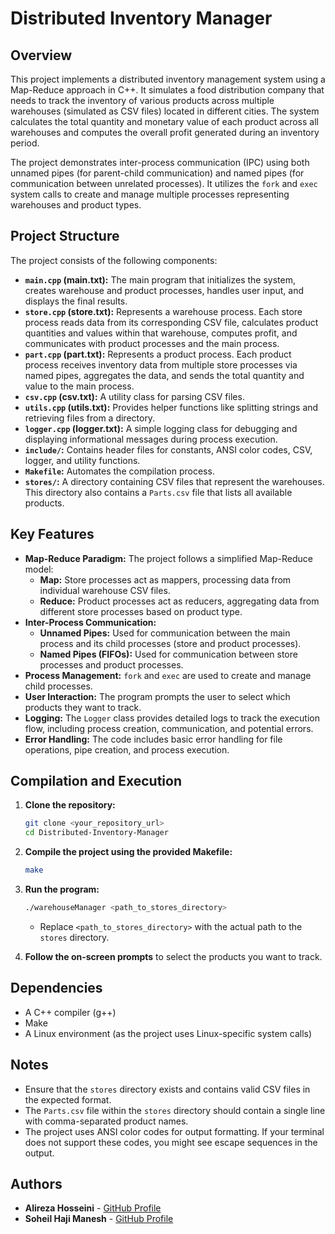 # Distributed Inventory Manager

## Overview

This project implements a distributed inventory management system using a Map-Reduce approach in C++. It simulates a food distribution company that needs to track the inventory of various products across multiple warehouses (simulated as CSV files) located in different cities. The system calculates the total quantity and monetary value of each product across all warehouses and computes the overall profit generated during an inventory period.

The project demonstrates inter-process communication (IPC) using both unnamed pipes (for parent-child communication) and named pipes (for communication between unrelated processes). It utilizes the `fork` and `exec` system calls to create and manage multiple processes representing warehouses and product types.

## Project Structure

The project consists of the following components:

*   **`main.cpp` (main.txt):** The main program that initializes the system, creates warehouse and product processes, handles user input, and displays the final results.
*   **`store.cpp` (store.txt):**  Represents a warehouse process. Each store process reads data from its corresponding CSV file, calculates product quantities and values within that warehouse, computes profit, and communicates with product processes and the main process.
*   **`part.cpp` (part.txt):** Represents a product process. Each product process receives inventory data from multiple store processes via named pipes, aggregates the data, and sends the total quantity and value to the main process.
*   **`csv.cpp` (csv.txt):** A utility class for parsing CSV files.
*   **`utils.cpp` (utils.txt):** Provides helper functions like splitting strings and retrieving files from a directory.
*   **`logger.cpp` (logger.txt):** A simple logging class for debugging and displaying informational messages during process execution.
*   **`include/`:** Contains header files for constants, ANSI color codes, CSV, logger, and utility functions.
*   **`Makefile`:** Automates the compilation process.
*   **`stores/`:** A directory containing CSV files that represent the warehouses. This directory also contains a `Parts.csv` file that lists all available products.

## Key Features

*   **Map-Reduce Paradigm:** The project follows a simplified Map-Reduce model:
    *   **Map:** Store processes act as mappers, processing data from individual warehouse CSV files.
    *   **Reduce:** Product processes act as reducers, aggregating data from different store processes based on product type.
*   **Inter-Process Communication:**
    *   **Unnamed Pipes:** Used for communication between the main process and its child processes (store and product processes).
    *   **Named Pipes (FIFOs):** Used for communication between store processes and product processes.
*   **Process Management:** `fork` and `exec` are used to create and manage child processes.
*   **User Interaction:** The program prompts the user to select which products they want to track.
*   **Logging:** The `Logger` class provides detailed logs to track the execution flow, including process creation, communication, and potential errors.
*   **Error Handling:** The code includes basic error handling for file operations, pipe creation, and process execution.

## Compilation and Execution

1. **Clone the repository:**

    ```bash
    git clone <your_repository_url>
    cd Distributed-Inventory-Manager
    ```

2. **Compile the project using the provided Makefile:**

    ```bash
    make
    ```

3. **Run the program:**

    ```bash
    ./warehouseManager <path_to_stores_directory>
    ```

    *   Replace `<path_to_stores_directory>` with the actual path to the `stores` directory.

4. **Follow the on-screen prompts** to select the products you want to track.

## Dependencies

*   A C++ compiler (g++)
*   Make
*   A Linux environment (as the project uses Linux-specific system calls)

## Notes

*   Ensure that the `stores` directory exists and contains valid CSV files in the expected format.
*   The `Parts.csv` file within the `stores` directory should contain a single line with comma-separated product names.
*   The project uses ANSI color codes for output formatting. If your terminal does not support these codes, you might see escape sequences in the output.

## Authors

*   **Alireza Hosseini** - [GitHub Profile](https://github.com/notarealone)
*   **Soheil Haji Manesh** - [GitHub Profile](https://github.com/SoheilHajianManesh)
